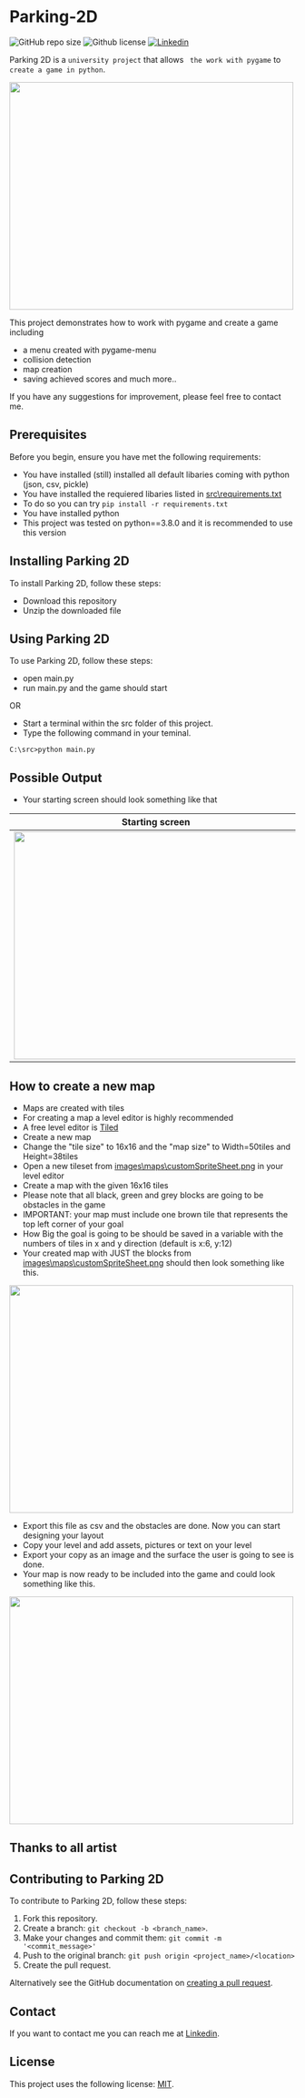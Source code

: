 # Parking-2D

![GitHub repo size](https://img.shields.io/github/repo-size/Salman-F/Parking-2D)
![Github license](https://img.shields.io/github/license/Salman-F/Parking-2D) 
[![Linkedin](https://img.shields.io/badge/LinkedIn-0077B5?&logo=linkedin&logoColor=white)](https://www.linkedin.com/)

Parking 2D is a `university project` that allows
` the work with pygame` to ` create a game in python`.

<img src="https://github.com/Salman-F/Parking-2D/blob/main/images/readme/teaser.gif" width="500" height="400">

This project demonstrates how to work with pygame and create a game including
  - a menu created with pygame-menu
  - collision detection
  - map creation
  - saving achieved scores and much more..

If you have any suggestions for improvement, please feel free to contact me.

## Prerequisites

Before you begin, ensure you have met the following requirements:
* You have installed (still) installed all default libaries coming with python (json, csv, pickle)
* You have installed the requiered libaries listed in [src\requirements.txt](https://github.com/Salman-F/Parking-2D/blob/main/requirements.txt)
* To do so you can try `pip install -r requirements.txt`
* You have installed python
* This project was tested on python==3.8.0 and it is recommended to use this version

## Installing Parking 2D

To install Parking 2D, follow these steps:

* Download this repository
* Unzip the downloaded file

## Using Parking 2D

To use Parking 2D, follow these steps:

* open main.py
* run main.py and the game should start
 
OR

* Start a terminal within the src folder of this project.
* Type the following command in your teminal.

```
C:\src>python main.py
```

## Possible Output

* Your starting screen should look something like that

| Starting screen  |
| :-------------: |
|<img src="https://github.com/Salman-F/Parking-2D/blob/main/images/readme/startScreen.png" width="500" height="400">|

## How to create a new map
* Maps are created with tiles
* For creating a map a level editor is highly recommended
* A free level editor is [Tiled](https://www.mapeditor.org/)
* Create a new map
* Change the "tile size" to 16x16 and the "map size" to Width=50tiles and Height=38tiles
* Open a new tileset from [images\maps\customSpriteSheet.png](https://github.com/Salman-F/Parking-2D/blob/main/images/maps/customSpriteSheet.png) in your level editor
* Create a map with the given 16x16 tiles
* Please note that all black, green and grey blocks are going to be obstacles in the game
* IMPORTANT: your map must include one brown tile that represents the top left corner of your goal
* How Big the goal is going to be should be saved in a variable with the numbers of tiles in x and y direction (default is x:6, y:12)
* Your created map with JUST the blocks from [images\maps\customSpriteSheet.png](https://github.com/Salman-F/Parking-2D/blob/main/images/maps/customSpriteSheet.png) should then look something like this.

<img src="https://github.com/Salman-F/Parking-2D/blob/main/images/readme/createMapLayoutpng.png" width="500" height="400">

* Export this file as csv and the obstacles are done. Now you can start designing your layout
* Copy your level and add assets, pictures or text on your level
* Export your copy as an image and the surface the user is going to see is done.
* Your map is now ready to be included into the game and could look something like this.

<img src="https://github.com/Salman-F/Parking-2D/blob/main/images/readme/createMapDesign.png" width="500" height="400">

## Thanks to all artist

## Contributing to Parking 2D

To contribute to Parking 2D, follow these steps:

1. Fork this repository.
2. Create a branch: `git checkout -b <branch_name>`.
3. Make your changes and commit them: `git commit -m '<commit_message>'`
4. Push to the original branch: `git push origin <project_name>/<location>`
5. Create the pull request.

Alternatively see the GitHub documentation on [creating a pull request](https://help.github.com/en/github/collaborating-with-issues-and-pull-requests/creating-a-pull-request).

## Contact

If you want to contact me you can reach me at [Linkedin](https://www.linkedin.com/).

## License

This project uses the following license: [MIT](https://choosealicense.com/licenses/mit/).

